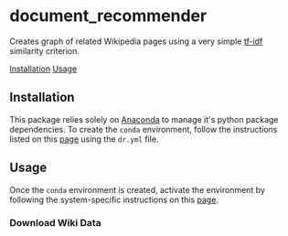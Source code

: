 # document_recommender
Creates graph of related Wikipedia pages using a very simple [tf-idf](https://en.wikipedia.org/wiki/Tf%E2%80%93idf) similarity criterion.

[Installation](#installation)
[Usage](#usage)

<a name="installation"/>

## Installation
This package relies solely on [Anaconda](https://www.anaconda.com/) to manage it's python package dependencies.
To create the `conda` environment, follow the instructions listed on this [page](https://conda.io/docs/user-guide/tasks/manage-environments.html#creating-an-environment-from-an-environment-yml-file) using the `dr.yml` file.

<a name="usage"/>

## Usage
Once the `conda` environment is created, activate the environment by following the system-specific instructions on this [page](https://conda.io/docs/user-guide/tasks/manage-environments.html#creating-an-environment-from-an-environment-yml-file).

### Download Wiki Data
